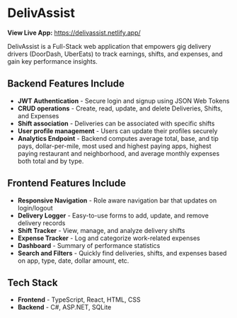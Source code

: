 # DelivAssist

**View Live App:** https://delivassist.netlify.app/

DelivAssist is a Full-Stack web application that empowers gig delivery drivers (DoorDash, UberEats) to track earnings, shifts, and expenses, and gain key performance insights.

## Backend Features Include
- **JWT Authentication** - Secure login and signup using JSON Web Tokens
- **CRUD operations** - Create, read, update, and delete Deliveries, Shifts, and Expenses
- **Shift association** - Deliveries can be associated with specific shifts
- **User profile management** - Users can update their profiles securely
- **Analytics Endpoint** - Backend computes average total, base, and tip pays, dollar-per-mile, most used and highest paying apps, highest paying restaurant and neighborhood, and average monthly expenses both total and by type.

## Frontend Features Include
- **Responsive Navigation** - Role aware navigation bar that updates on login/logout
- **Delivery Logger** - Easy-to-use forms to add, update, and remove delivery records
- **Shift Tracker** - View, manage, and analyze delivery shifts
- **Expense Tracker** - Log and categorize work-related expenses
- **Dashboard** - Summary of performance statistics
- **Search and Filters** - Quickly find deliveries, shifts, and expenses based on app, type, date, dollar amount, etc.

## Tech Stack
- **Frontend** - TypeScript, React, HTML, CSS
- **Backend** - C#, ASP.NET, SQLite
